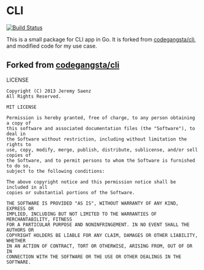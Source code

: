 # CLI

[![Build Status](https://travis-ci.org/kohkimakimoto/cli.svg)](https://travis-ci.org/kohkimakimoto/cli)

This is a small package for CLI app in Go.
It is forked from [codegangsta/cli](https://github.com/codegangsta/cli), and modified code for my use case.

## Forked from [codegangsta/cli](https://github.com/codegangsta/cli)

LICENSE

```
Copyright (C) 2013 Jeremy Saenz
All Rights Reserved.

MIT LICENSE

Permission is hereby granted, free of charge, to any person obtaining a copy of
this software and associated documentation files (the "Software"), to deal in
the Software without restriction, including without limitation the rights to
use, copy, modify, merge, publish, distribute, sublicense, and/or sell copies of
the Software, and to permit persons to whom the Software is furnished to do so,
subject to the following conditions:

The above copyright notice and this permission notice shall be included in all
copies or substantial portions of the Software.

THE SOFTWARE IS PROVIDED "AS IS", WITHOUT WARRANTY OF ANY KIND, EXPRESS OR
IMPLIED, INCLUDING BUT NOT LIMITED TO THE WARRANTIES OF MERCHANTABILITY, FITNESS
FOR A PARTICULAR PURPOSE AND NONINFRINGEMENT. IN NO EVENT SHALL THE AUTHORS OR
COPYRIGHT HOLDERS BE LIABLE FOR ANY CLAIM, DAMAGES OR OTHER LIABILITY, WHETHER
IN AN ACTION OF CONTRACT, TORT OR OTHERWISE, ARISING FROM, OUT OF OR IN
CONNECTION WITH THE SOFTWARE OR THE USE OR OTHER DEALINGS IN THE SOFTWARE.
```
